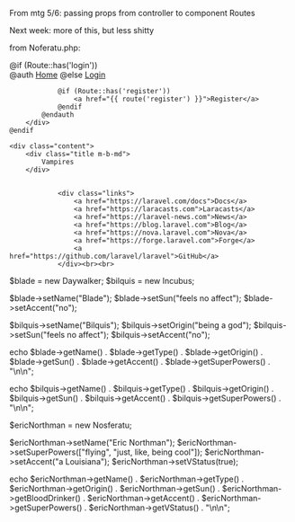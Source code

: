 From mtg 5/6:
passing props from controller to component
Routes

Next week:
more of this, but less shitty

from Noferatu.php:
<?php include("hepV.php"); ?>
<?php include("hVamp.php"); ?>
<?php include("sanguine.php"); ?>
<?php include("bloodDrinker.php"); ?>

<div class="flex-center position-ref full-height">
    @if (Route::has('login'))
        <div class="top-right links">
            @auth
                <a href="{{ url('/home') }}">Home</a>
            @else
                <a href="{{ route('login') }}">Login</a>

                @if (Route::has('register'))
                    <a href="{{ route('register') }}">Register</a>
                @endif
            @endauth
        </div>
    @endif

    <div class="content">
        <div class="title m-b-md">
            Vampires
        </div>


                <div class="links">
                    <a href="https://laravel.com/docs">Docs</a>
                    <a href="https://laracasts.com">Laracasts</a>
                    <a href="https://laravel-news.com">News</a>
                    <a href="https://blog.laravel.com">Blog</a>
                    <a href="https://nova.laravel.com">Nova</a>
                    <a href="https://forge.laravel.com">Forge</a>
                    <a href="https://github.com/laravel/laravel">GitHub</a>
                </div><br><br>

$blade = new Daywalker;
$bilquis = new Incubus;

$blade->setName("Blade");
$blade->setSun("feels no affect");
$blade->setAccent("no");

$bilquis->setName("Bilquis");
$bilquis->setOrigin("being a god");
$bilquis->setSun("feels no affect");
$bilquis->setAccent("no");

echo $blade->getName() . $blade->getType() . $blade->getOrigin() . $blade->getSun() . $blade->getAccent() . $blade->getSuperPowers() . "\n\n";

echo $bilquis->getName() . $bilquis->getType() . $bilquis->getOrigin() . $bilquis->getSun() . $bilquis->getAccent() . $bilquis->getSuperPowers() . "\n\n";




  $ericNorthman = new Nosferatu;

  $ericNorthman->setName("Eric Northman");
  $ericNorthman->setSuperPowers(["flying", "just, like, being cool"]);
  $ericNorthman->setAccent("a Louisiana");
  $ericNorthman->setVStatus(true);

  echo $ericNorthman->getName() . $ericNorthman->getType() . $ericNorthman->getOrigin() . $ericNorthman->getSun() . $ericNorthman->getBloodDrinker() . $ericNorthman->getAccent() . $ericNorthman->getSuperPowers() . $ericNorthman->getVStatus() . "\n\n";
